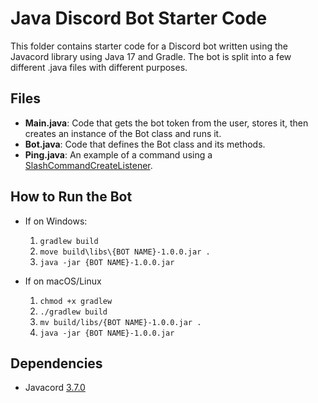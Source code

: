 # Java Discord Bot Starter Code
This folder contains starter code for a Discord bot written using the Javacord library using Java 17 and Gradle. The bot is split into a few different .java files with different purposes.

## Files
- **Main.java**: Code that gets the bot token from the user, stores it, then creates an instance of the Bot class and runs it.
- **Bot.java**: Code that defines the Bot class and its methods.
- **Ping.java**: An example of a command using a [SlashCommandCreateListener](https://javadoc.io/doc/org.javacord/javacord-api/latest/org/javacord/api/listener/interaction/SlashCommandCreateListener.html).

## How to Run the Bot
- If on Windows:
    1. `gradlew build`
    2. `move build\libs\{BOT NAME}-1.0.0.jar .`
    3. `java -jar {BOT NAME}-1.0.0.jar`

- If on macOS/Linux
    1. `chmod +x gradlew`
    2. `./gradlew build`
    3. `mv build/libs/{BOT NAME}-1.0.0.jar .`
    4. `java -jar {BOT NAME}-1.0.0.jar`

## Dependencies
- Javacord [3.7.0](https://javacord.org/)